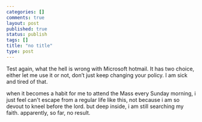 ```yaml
--- 
categories: []
comments: true
layout: post
published: true
status: publish
tags: []
title: "no title"
type: post
---
```

<div id="msgcns!3725CC0EE38B1F6!205" class="bvMsg">Test again, what the hell is wrong with Microsoft hotmail. It has two choice, either let me use it or not, don’t just keep changing your policy. I am sick and tired of that.

when it becomes a habit for me to attend the Mass every Sunday morning, i just feel can't escape from a regular life like this, not because i am so devout to kneel  before the lord. but deep inside, i am still searching my faith. apparently, so far, no result.</div>
